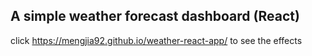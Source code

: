 ## A simple weather forecast dashboard (React)

click https://mengjia92.github.io/weather-react-app/ to see the effects